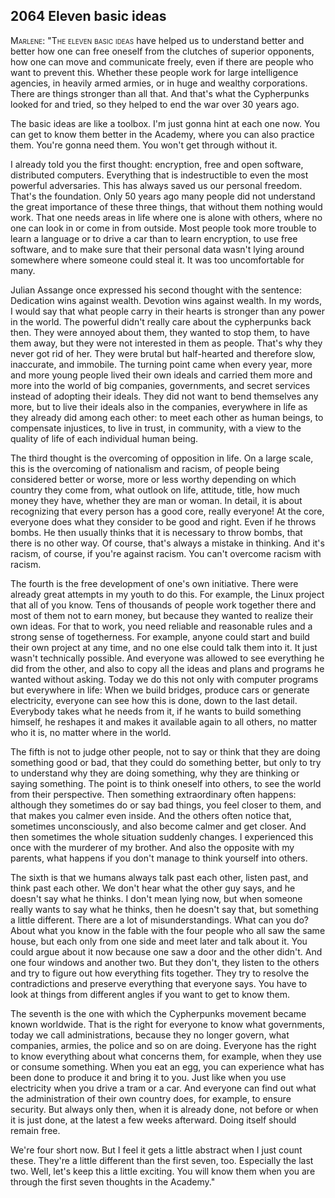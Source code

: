 
## **2064** Eleven basic ideas

<span style="font-variant:small-caps;">Marlene: "The eleven basic ideas</span> have helped us to understand better and better how one can free oneself from the clutches of superior opponents, how one can move and communicate freely, even if there are people who want to prevent this.
Whether these people work for large intelligence agencies, in heavily armed armies, or in huge and wealthy corporations.
There are things stronger than all that.
And that's what the Cypherpunks looked for and tried, so they helped to end the war over 30 years ago.

The basic ideas are like a toolbox.
I'm just gonna hint at each one now.
You can get to know them better in the Academy, where you can also practice them.
You're gonna need them.
You won't get through without it.

I already told you the first thought: encryption, free and open software, distributed computers.
Everything that is indestructible to even the most powerful adversaries.
This has always saved us our personal freedom.
That's the foundation.
Only 50 years ago many people did not understand the great importance of these three things, that without them nothing would work.
That one needs areas in life where one is alone with others, where no one can look in or come in from outside.
Most people took more trouble to learn a language or to drive a car than to learn encryption, to use free software, and to make sure that their personal data wasn't lying around somewhere where someone could steal it.
It was too uncomfortable for many.

Julian Assange once expressed his second thought with the sentence: Dedication wins against wealth.
Devotion wins against wealth.
In my words, I would say that what people carry in their hearts is stronger than any power in the world.
The powerful didn't really care about the cypherpunks back then.
They were annoyed about them, they wanted to stop them, to have them away, but they were not interested in them as people.
That's why they never got rid of her.
They were brutal but half-hearted and therefore slow, inaccurate, and immobile.
The turning point came when every year, more and more young people lived their own ideals and carried them more and more into the world of big companies, governments, and secret services instead of adopting their ideals.
They did not want to bend themselves any more, but to live their ideals also in the companies, everywhere in life as they already did among each other: to meet each other as human beings, to compensate injustices, to live in trust, in community, with a view to the quality of life of each individual human being.

The third thought is the overcoming of opposition in life.
On a large scale, this is the overcoming of nationalism and racism, of people being considered better or worse, more or less worthy depending on which country they come from, what outlook on life, attitude, title, how much money they have, whether they are man or woman.
In detail, it is about recognizing that every person has a good core, really everyone!
At the core, everyone does what they consider to be good and right.
Even if he throws bombs.
He then usually thinks that it is necessary to throw bombs, that there is no other way.
Of course, that's always a mistake in thinking.
And it's racism, of course, if you're against racism.
You can't overcome racism with racism.

The fourth is the free development of one's own initiative.
There were already great attempts in my youth to do this.
For example, the Linux project that all of you know.
Tens of thousands of people work together there and most of them not to earn money, but because they wanted to realize their own ideas.
For that to work, you need reliable and reasonable rules and a strong sense of togetherness.
For example, anyone could start and build their own project at any time, and no one else could talk them into it.
It just wasn't technically possible.
And everyone was allowed to see everything he did from the other, and also to copy all the ideas and plans and programs he wanted without asking.
Today we do this not only with computer programs but everywhere in life: When we build bridges, produce cars or generate electricity, everyone can see how this is done, down to the last detail.
Everybody takes what he needs from it, if he wants to build something himself, he reshapes it and makes it available again to all others, no matter who it is, no matter where in the world.

The fifth is not to judge other people, not to say or think that they are doing something good or bad, that they could do something better, but only to try to understand why they are doing something, why they are thinking or saying something.
The point is to think oneself into others, to see the world from their perspective.
Then something extraordinary often happens: although they sometimes do or say bad things, you feel closer to them, and that makes you calmer even inside.
And the others often notice that, sometimes unconsciously, and also become calmer and get closer.
And then sometimes the whole situation suddenly changes.
I experienced this once with the murderer of my brother.
And also the opposite with my parents, what happens if you don't manage to think yourself into others.

The sixth is that we humans always talk past each other, listen past, and think past each other.
We don't hear what the other guy says, and he doesn't say what he thinks.
I don't mean lying now, but when someone really wants to say what he thinks, then he doesn't say that, but something a little different.
There are a lot of misunderstandings.
What can you do? About what you know in the fable with the four people who all saw the same house, but each only from one side and meet later and talk about it.
You could argue about it now because one saw a door and the other didn't.
And one four windows and another two.
But they don't, they listen to the others and try to figure out how everything fits together.
They try to resolve the contradictions and preserve everything that everyone says.
You have to look at things from different angles if you want to get to know them.

The seventh is the one with which the Cypherpunks movement became known worldwide.
That is the right for everyone to know what governments, today we call administrations, because they no longer govern, what companies, armies, the police and so on are doing.
Everyone has the right to know everything about what concerns them, for example, when they use or consume something.
When you eat an egg, you can experience what has been done to produce it and bring it to you.
Just like when you use electricity when you drive a tram or a car.
And everyone can find out what the administration of their own country does, for example, to ensure security.
But always only then, when it is already done, not before or when it is just done, at the latest a few weeks afterward.
Doing itself should remain free.

We're four short now.
But I feel it gets a little abstract when I just count these.
They're a little different than the first seven, too.
Especially the last two.
Well, let's keep this a little exciting.
You will know them when you are through the first seven thoughts in the Academy."

